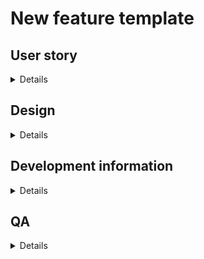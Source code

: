 # New feature template

## User story

<details>
{% hint style="info" %}
This section is filled in by the author of the idea \(or according to his words\)
{% endhint %}

{% tabs %}
{% tab title="General" %}
Feature idea, user story
{% endtab %}

{% tab title="Design" %}
Wishes for logic and visualization
{% endtab %}
{% endtabs %}
</details>

## Design

<details>
{% hint style="info" %}
This section is filled in by the designer/-s and accepted by the manager and heads of development and QA departments
{% endhint %}

* Screenshots and links to Figma files with visualization
* Flow
* Success result
* Rejection flows
* Validations

### Confirmation

* [ ] Manager
* [ ] Development department
</details>

## Development information

<details>
{% hint style="info" %}
This section is filled in by the developer/-s and accepted by the head of development department
{% endhint %}

* General information
* Code details:
  * Input data
  * Internal processes
  * Output data
* Links to the common components used in the feature

### Confirmation

* [ ] Head of development department
</details>

## QA

<details>
{% hint style="info" %}
This section is filled in by the tester/-s
{% endhint %}

Testing info
</details>